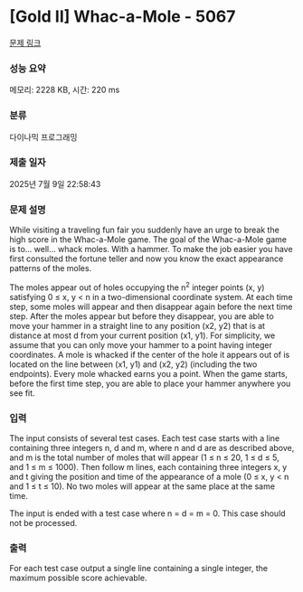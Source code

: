 # [Gold II] Whac-a-Mole - 5067 

[문제 링크](https://www.acmicpc.net/problem/5067) 

### 성능 요약

메모리: 2228 KB, 시간: 220 ms

### 분류

다이나믹 프로그래밍

### 제출 일자

2025년 7월 9일 22:58:43

### 문제 설명

<p>While visiting a traveling fun fair you suddenly have an urge to break the high score in the Whac-a-Mole game. The goal of the Whac-a-Mole game is to... well... whack moles. With a hammer. To make the job easier you have first consulted the fortune teller and now you know the exact appearance patterns of the moles.</p>

<p>The moles appear out of holes occupying the n<sup>2</sup> integer points (x, y) satisfying 0 ≤ x, y < n in a two-dimensional coordinate system. At each time step, some moles will appear and then disappear again before the next time step. After the moles appear but before they disappear, you are able to move your hammer in a straight line to any position (x2, y2) that is at distance at most d from your current position (x1, y1). For simplicity, we assume that you can only move your hammer to a point having integer coordinates. A mole is whacked if the center of the hole it appears out of is located on the line between (x1, y1) and (x2, y2) (including the two endpoints). Every mole whacked earns you a point. When the game starts, before the first time step, you are able to place your hammer anywhere you see fit.</p>

### 입력 

 <p>The input consists of several test cases. Each test case starts with a line containing three integers n, d and m, where n and d are as described above, and m is the total number of moles that will appear (1 ≤ n ≤ 20, 1 ≤ d ≤ 5, and 1 ≤ m ≤ 1000). Then follow m lines, each containing three integers x, y and t giving the position and time of the appearance of a mole (0 ≤ x, y < n and 1 ≤ t ≤ 10). No two moles will appear at the same place at the same time.</p>

<p>The input is ended with a test case where n = d = m = 0. This case should not be processed.</p>

### 출력 

 <p>For each test case output a single line containing a single integer, the maximum possible score achievable.</p>

